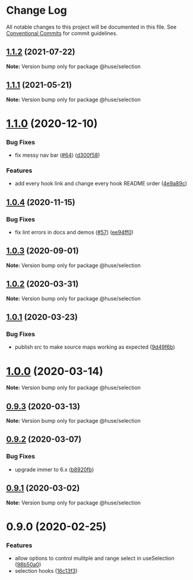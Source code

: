 # Change Log

All notable changes to this project will be documented in this file.
See [Conventional Commits](https://conventionalcommits.org) for commit guidelines.

## [1.1.2](https://github.com/ecomfe/react-hooks/compare/@huse/selection@1.1.1...@huse/selection@1.1.2) (2021-07-22)

**Note:** Version bump only for package @huse/selection





## [1.1.1](https://github.com/ecomfe/react-hooks/compare/@huse/selection@1.1.0...@huse/selection@1.1.1) (2021-05-21)

**Note:** Version bump only for package @huse/selection





# [1.1.0](https://github.com/ecomfe/react-hooks/compare/@huse/selection@1.0.4...@huse/selection@1.1.0) (2020-12-10)


### Bug Fixes

* fix messy nav bar ([#64](https://github.com/ecomfe/react-hooks/issues/64)) ([d300f58](https://github.com/ecomfe/react-hooks/commit/d300f5800310f880d79e36b459c502c5b4f5cfe2))


### Features

* add every hook link and change every hook README order ([4e9a89c](https://github.com/ecomfe/react-hooks/commit/4e9a89c6bbe846214d65393f0afef24c291718e6))





## [1.0.4](https://github.com/ecomfe/react-hooks/compare/@huse/selection@1.0.2...@huse/selection@1.0.4) (2020-11-15)


### Bug Fixes

* fix lint errors in docs and demos ([#57](https://github.com/ecomfe/react-hooks/issues/57)) ([ee94ff0](https://github.com/ecomfe/react-hooks/commit/ee94ff02bf09696374ca4250c496a4dec0cbe02a))





## [1.0.3](https://github.com/ecomfe/react-hooks/compare/@huse/selection@1.0.2...@huse/selection@1.0.3) (2020-09-01)

**Note:** Version bump only for package @huse/selection





## [1.0.2](https://github.com/ecomfe/react-hooks/compare/@huse/selection@1.0.1...@huse/selection@1.0.2) (2020-03-31)

**Note:** Version bump only for package @huse/selection





## [1.0.1](https://github.com/ecomfe/react-hooks/compare/@huse/selection@0.9.2...@huse/selection@1.0.1) (2020-03-23)


### Bug Fixes

* publish src to make source maps working as expected ([9d49f6b](https://github.com/ecomfe/react-hooks/commit/9d49f6b294a445c302f05da958c6e427e7eae669))





# [1.0.0](https://github.com/ecomfe/react-hooks/compare/@huse/selection@0.9.2...@huse/selection@1.0.0) (2020-03-14)

**Note:** Version bump only for package @huse/selection





## [0.9.3](https://github.com/ecomfe/react-hooks/compare/@huse/selection@0.9.2...@huse/selection@0.9.3) (2020-03-13)

**Note:** Version bump only for package @huse/selection





## [0.9.2](https://github.com/ecomfe/react-hooks/compare/@huse/selection@0.9.1...@huse/selection@0.9.2) (2020-03-07)


### Bug Fixes

* upgrade immer to 6.x ([b8920fb](https://github.com/ecomfe/react-hooks/commit/b8920fb67a14bd111b543efdcd58b67b8277ba46))





## [0.9.1](https://github.com/ecomfe/react-hooks/compare/@huse/selection@0.9.0...@huse/selection@0.9.1) (2020-03-02)

**Note:** Version bump only for package @huse/selection





# 0.9.0 (2020-02-25)


### Features

* allow options to control mulitple and range select in useSelection ([98b50a0](https://github.com/ecomfe/react-hooks/commit/98b50a046d72ca7bbe24ca00780d74addb2572ca))
* selection hooks ([16c13f3](https://github.com/ecomfe/react-hooks/commit/16c13f36abdff8055e2acd4880ebd8994ffcb64b))
